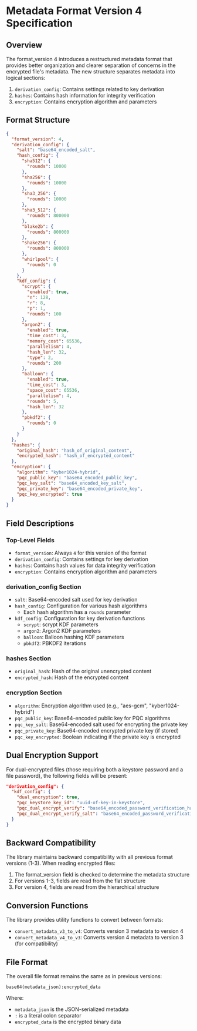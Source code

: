 # Metadata Format Version 4 Specification

## Overview

The format_version 4 introduces a restructured metadata format that provides better organization and clearer separation of concerns in the encrypted file's metadata. The new structure separates metadata into logical sections:

1. `derivation_config`: Contains settings related to key derivation
2. `hashes`: Contains hash information for integrity verification
3. `encryption`: Contains encryption algorithm and parameters

## Format Structure

```json
{
  "format_version": 4,
  "derivation_config": {
    "salt": "base64_encoded_salt",
    "hash_config": {
      "sha512": {
        "rounds": 10000
      },
      "sha256": {
        "rounds": 10000
      },
      "sha3_256": {
        "rounds": 10000
      },
      "sha3_512": {
        "rounds": 800000
      },
      "blake2b": {
        "rounds": 800000
      },
      "shake256": {
        "rounds": 800000
      },
      "whirlpool": {
        "rounds": 0
      }
    },
    "kdf_config": {
      "scrypt": {
        "enabled": true,
        "n": 128,
        "r": 8,
        "p": 1,
        "rounds": 100
      },
      "argon2": {
        "enabled": true,
        "time_cost": 3,
        "memory_cost": 65536,
        "parallelism": 4,
        "hash_len": 32,
        "type": 2,
        "rounds": 200
      },
      "balloon": {
        "enabled": true,
        "time_cost": 3,
        "space_cost": 65536,
        "parallelism": 4,
        "rounds": 5,
        "hash_len": 32
      },
      "pbkdf2": {
        "rounds": 0
      }
    }
  },
  "hashes": {
    "original_hash": "hash_of_original_content",
    "encrypted_hash": "hash_of_encrypted_content"
  },
  "encryption": {
    "algorithm": "kyber1024-hybrid",
    "pqc_public_key": "base64_encoded_public_key",
    "pqc_key_salt": "base64_encoded_key_salt",
    "pqc_private_key": "base64_encoded_private_key",
    "pqc_key_encrypted": true
  }
}
```

## Field Descriptions

### Top-Level Fields

- `format_version`: Always `4` for this version of the format
- `derivation_config`: Contains settings for key derivation
- `hashes`: Contains hash values for data integrity verification
- `encryption`: Contains encryption algorithm and parameters

### derivation_config Section

- `salt`: Base64-encoded salt used for key derivation
- `hash_config`: Configuration for various hash algorithms
  - Each hash algorithm has a `rounds` parameter
- `kdf_config`: Configuration for key derivation functions
  - `scrypt`: scrypt KDF parameters
  - `argon2`: Argon2 KDF parameters
  - `balloon`: Balloon hashing KDF parameters
  - `pbkdf2`: PBKDF2 iterations

### hashes Section

- `original_hash`: Hash of the original unencrypted content
- `encrypted_hash`: Hash of the encrypted content

### encryption Section

- `algorithm`: Encryption algorithm used (e.g., "aes-gcm", "kyber1024-hybrid")
- `pqc_public_key`: Base64-encoded public key for PQC algorithms
- `pqc_key_salt`: Base64-encoded salt used for encrypting the private key
- `pqc_private_key`: Base64-encoded encrypted private key (if stored)
- `pqc_key_encrypted`: Boolean indicating if the private key is encrypted

## Dual Encryption Support

For dual-encrypted files (those requiring both a keystore password and a file password), the following fields will be present:

```json
"derivation_config": {
  "kdf_config": {
    "dual_encryption": true,
    "pqc_keystore_key_id": "uuid-of-key-in-keystore",
    "pqc_dual_encrypt_verify": "base64_encoded_password_verification_hash",
    "pqc_dual_encrypt_verify_salt": "base64_encoded_password_verification_salt"
  }
}
```

## Backward Compatibility

The library maintains backward compatibility with all previous format versions (1-3). When reading encrypted files:

1. The format_version field is checked to determine the metadata structure
2. For versions 1-3, fields are read from the flat structure
3. For version 4, fields are read from the hierarchical structure

## Conversion Functions

The library provides utility functions to convert between formats:

- `convert_metadata_v3_to_v4`: Converts version 3 metadata to version 4
- `convert_metadata_v4_to_v3`: Converts version 4 metadata to version 3 (for compatibility)

## File Format

The overall file format remains the same as in previous versions:

```
base64(metadata_json):encrypted_data
```

Where:
- `metadata_json` is the JSON-serialized metadata
- `:` is a literal colon separator
- `encrypted_data` is the encrypted binary data